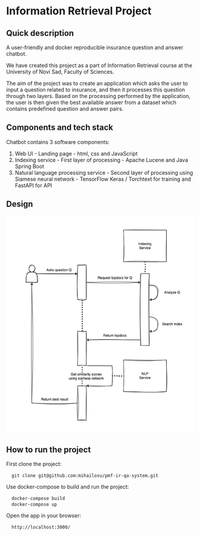 # Information Retrieval Project
## Quick description
A user-friendly and docker reproducible insurance question and answer chatbot.

We have created this project as a part of Information Retrieval course at the University of Novi Sad, Faculty of Sciences.

The aim of the project was to create an application which asks the user to input a question related to insurance, and then it processes this
question through two layers. Based on the processing performed by the application, the user is then given the best available answer from a dataset 
which contains predefined question and answer pairs.

## Components and tech stack
Chatbot contains 3 software components:

1. Web UI - Landing page - html, css and JavaScript
2. Indexing service - First layer of processing - Apache Lucene and Java Spring Boot
3. Natural language processing service - Second layer of processing using Siamese neural network - TensorFlow Keras / Torchtext for training and FastAPI for API

## Design
![diagram](diagram.png)

## How to run the project
First clone the project:

```
  git clone git@github.com:mihailosu/pmf-ir-qa-system.git
```

Use docker-compose to build and run the project:

```
  docker-compose build
  docker-compose up
```

Open the app in your browser:

```
  http://localhost:3000/
```

